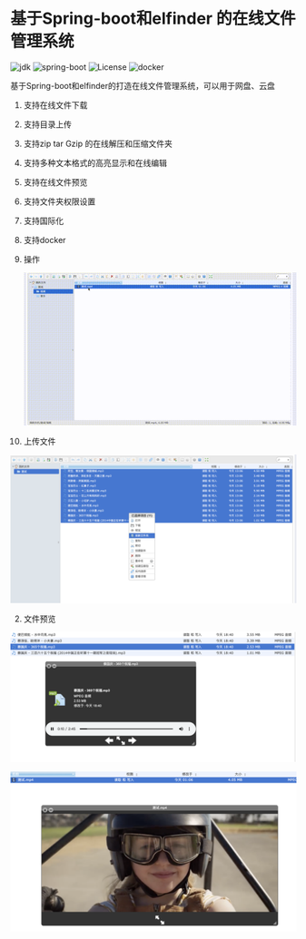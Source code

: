 # 基于Spring-boot和elfinder 的在线文件管理系统
![jdk](https://img.shields.io/badge/jdk-1.8%2B-orange.svg) ![spring-boot](https://img.shields.io/badge/spring--boot-2.3.7.RELEASE-blue.svg) ![License](https://img.shields.io/badge/License-Apache%202.0-blue.svg) ![docker](https://img.shields.io/badge/docker%20build-passing-brightgreen)

基于Spring-boot和elfinder的打造在线文件管理系统，可以用于网盘、云盘

1. 支持在线文件下载
1. 支持目录上传
1. 支持zip tar Gzip 的在线解压和压缩文件夹
1. 支持多种文本格式的高亮显示和在线编辑
1. 支持在线文件预览
1. 支持文件夹权限设置
1. 支持国际化
1. 支持docker



1. 操作

   ![屏幕录制2021-04-04 上午10.27.36 00_00_00-00_00_30](./file/images/operating.gif)

1. 上传文件

![image-20210404102332268](./file/images/image-20210404102332268.png)

2. 文件预览

![image-20210404102504504](./file/images/image-20210404102504504.png)

![image-20210404102713449](./file/images/image-20210404102713449.png)
